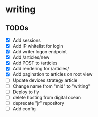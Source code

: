 # writing

## TODOs

- [x] Add sessions
- [x] Add IP whitelist for login
- [x] Add writer logon endpoint
- [x] Add /articles/new
- [x] Add POST to /articles
- [x] Add rendering for /articles/<id>
- [x] Add pagination to articles on root view
- [ ] Update devices strategy article
- [ ] Change name from "mid" to "writing"
- [ ] Deploy to fly
- [ ] delete hosting from digital ocean
- [ ] deprecate "jr" repository
- [ ] Add config
